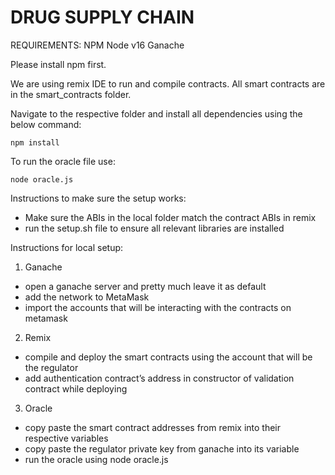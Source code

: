 # DRUG SUPPLY CHAIN

REQUIREMENTS:
NPM
Node v16
Ganache

Please install npm first.

We are using remix IDE to run and compile contracts.
All smart contracts are in the smart_contracts folder.

Navigate to the respective folder and install all dependencies using the below command:

`npm install`

To run the oracle file use:

`node oracle.js`

Instructions to make sure the setup works:

- Make sure the ABIs in the local folder match the contract ABIs in remix
- run the setup.sh file to ensure all relevant libraries are installed

Instructions for local setup:

1. Ganache

- open a ganache server and pretty much leave it as default
- add the network to MetaMask
- import the accounts that will be interacting with the contracts on metamask

2.  Remix

- compile and deploy the smart contracts using the account that will be the regulator
- add authentication contract’s address in constructor of validation contract while deploying

3.  Oracle

- copy paste the smart contract addresses from remix into their respective variables
- copy paste the regulator private key from ganache into its variable
- run the oracle using node oracle.js
